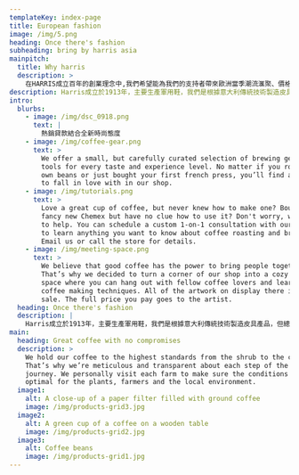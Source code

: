 ```yaml
---
templateKey: index-page
title: European fashion
image: /img/5.png
heading: Once there's fashion
subheading: bring by harris asia
mainpitch:
  title: Why harris
  description: >
    在HARRIS成立百年的創業理念中,我們希望能為我們的支持者帶來歐洲當季潮流滙聚、價格又低廉、並且讓大多數人可以負擔的起的皮具產品，爲了實現這樣的理想，我們從歐洲當季大型時尚發佈後,開始產品設計、原料採購、生產製造，到在分店中的經營，都不斷在更新和尋求突破。
description: Harris成立於1913年，主要生產軍用鞋，我們是根據意大利傳統技術製造皮具產品，但總是尋求風格，最大能力下把客戶需求放在首位!
intro:
  blurbs:
    - image: /img/dsc_0918.png
      text: |
        熱銷貸款結合全新時尚態度
    - image: /img/coffee-gear.png
      text: >
        We offer a small, but carefully curated selection of brewing gear and
        tools for every taste and experience level. No matter if you roast your
        own beans or just bought your first french press, you’ll find a gadget
        to fall in love with in our shop.
    - image: /img/tutorials.png
      text: >
        Love a great cup of coffee, but never knew how to make one? Bought a
        fancy new Chemex but have no clue how to use it? Don't worry, we’re here
        to help. You can schedule a custom 1-on-1 consultation with our baristas
        to learn anything you want to know about coffee roasting and brewing.
        Email us or call the store for details.
    - image: /img/meeting-space.png
      text: >
        We believe that good coffee has the power to bring people together.
        That’s why we decided to turn a corner of our shop into a cozy meeting
        space where you can hang out with fellow coffee lovers and learn about
        coffee making techniques. All of the artwork on display there is for
        sale. The full price you pay goes to the artist.
  heading: Once there's fashion
  description: |
    Harris成立於1913年，主要生產軍用鞋，我們是根據意大利傳統技術製造皮具產品，但總是尋求風格，最大能力下把客戶需求放在首位!
main:
  heading: Great coffee with no compromises
  description: >
    We hold our coffee to the highest standards from the shrub to the cup.
    That’s why we’re meticulous and transparent about each step of the coffee’s
    journey. We personally visit each farm to make sure the conditions are
    optimal for the plants, farmers and the local environment.
  image1:
    alt: A close-up of a paper filter filled with ground coffee
    image: /img/products-grid3.jpg
  image2:
    alt: A green cup of a coffee on a wooden table
    image: /img/products-grid2.jpg
  image3:
    alt: Coffee beans
    image: /img/products-grid1.jpg
---
```


